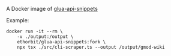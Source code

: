 A Docker image of [glua-api-snippets](https://github.com/Ethorbit/glua-api-snippets)

Example: 

```
docker run -it --rm \
    -v ./output:/output \
    ethorbit/glua-api-snippets:fork \
    npx tsx ./src/cli-scraper.ts --output /output/gmod-wiki
```
